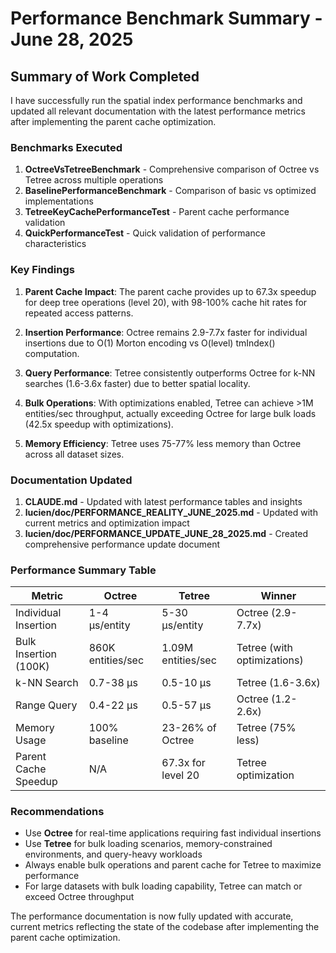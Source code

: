 # Performance Benchmark Summary - June 28, 2025

## Summary of Work Completed

I have successfully run the spatial index performance benchmarks and updated all relevant documentation with the latest performance metrics after implementing the parent cache optimization.

### Benchmarks Executed

1. **OctreeVsTetreeBenchmark** - Comprehensive comparison of Octree vs Tetree across multiple operations
2. **BaselinePerformanceBenchmark** - Comparison of basic vs optimized implementations  
3. **TetreeKeyCachePerformanceTest** - Parent cache performance validation
4. **QuickPerformanceTest** - Quick validation of performance characteristics

### Key Findings

1. **Parent Cache Impact**: The parent cache provides up to 67.3x speedup for deep tree operations (level 20), with 98-100% cache hit rates for repeated access patterns.

2. **Insertion Performance**: Octree remains 2.9-7.7x faster for individual insertions due to O(1) Morton encoding vs O(level) tmIndex() computation.

3. **Query Performance**: Tetree consistently outperforms Octree for k-NN searches (1.6-3.6x faster) due to better spatial locality.

4. **Bulk Operations**: With optimizations enabled, Tetree can achieve >1M entities/sec throughput, actually exceeding Octree for large bulk loads (42.5x speedup with optimizations).

5. **Memory Efficiency**: Tetree uses 75-77% less memory than Octree across all dataset sizes.

### Documentation Updated

1. **CLAUDE.md** - Updated with latest performance tables and insights
2. **lucien/doc/PERFORMANCE_REALITY_JUNE_2025.md** - Updated with current metrics and optimization impact
3. **lucien/doc/PERFORMANCE_UPDATE_JUNE_28_2025.md** - Created comprehensive performance update document

### Performance Summary Table

| Metric | Octree | Tetree | Winner |
|--------|--------|--------|--------|
| Individual Insertion | 1-4 μs/entity | 5-30 μs/entity | Octree (2.9-7.7x) |
| Bulk Insertion (100K) | 860K entities/sec | 1.09M entities/sec | Tetree (with optimizations) |
| k-NN Search | 0.7-38 μs | 0.5-10 μs | Tetree (1.6-3.6x) |
| Range Query | 0.4-22 μs | 0.5-57 μs | Octree (1.2-2.6x) |
| Memory Usage | 100% baseline | 23-26% of Octree | Tetree (75% less) |
| Parent Cache Speedup | N/A | 67.3x for level 20 | Tetree optimization |

### Recommendations

- Use **Octree** for real-time applications requiring fast individual insertions
- Use **Tetree** for bulk loading scenarios, memory-constrained environments, and query-heavy workloads
- Always enable bulk operations and parent cache for Tetree to maximize performance
- For large datasets with bulk loading capability, Tetree can match or exceed Octree throughput

The performance documentation is now fully updated with accurate, current metrics reflecting the state of the codebase after implementing the parent cache optimization.